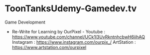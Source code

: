 # ToonTanksUdemy-Gamedev.tv
Game Development

  - Re-Write for Learning by OurPixel -
Youtube    : https://www.youtube.com/channel/UCk1l3UvRkntnhcbwH6iihAQ
Instagram  : https://www.instagram.com/ourpix_/
ArtStation : https://www.artstation.com/ourpixel
